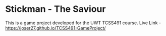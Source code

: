 # Stickman - The Saviour

This is a game project developed for the UWT TCSS491 course. 
Live Link - https://joser27.github.io/TCSS491-GameProject/ 


